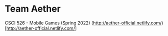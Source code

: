 # Team Aether

CSCI 526 - Mobile Games (Spring 2022)
(http://aether-official.netlify.com/)[http://aether-official.netlify.com/]
